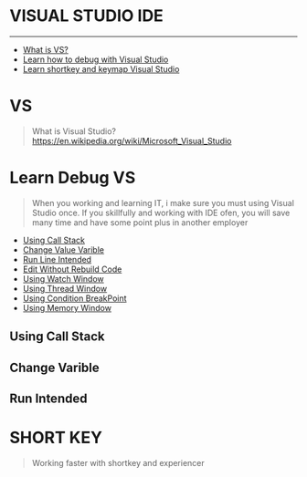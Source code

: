 # VISUAL STUDIO IDE
<hr>

* [What is VS?](#vs)
* [Learn how to debug with Visual Studio](#learndebugvs)
* [Learn shortkey and keymap Visual Studio](#shortkey)

# VS 
>What is Visual Studio? https://en.wikipedia.org/wiki/Microsoft_Visual_Studio

# Learn Debug VS
>When you working and learning IT, i make sure you must using Visual Studio once.
If you skillfully and working with IDE ofen, you will save many time and have some point plus in another employer

* [Using Call Stack](##UsingCallStack)
* [Change Value Varible](##ChangeVarible)
* [Run Line Intended](##RunIntended)
* [Edit Without Rebuild Code](##WithoutRebuild)
* [Using Watch Window](##UsingWatch)
* [Using Thread Window](##ThreadWindow)
* [Using Condition BreakPoint](##ConditionBreakpoint)
* [Using Memory Window](##MemoryWindow)

## Using Call Stack

## Change Varible

## Run Intended

# SHORT KEY
>Working faster with shortkey and experiencer





